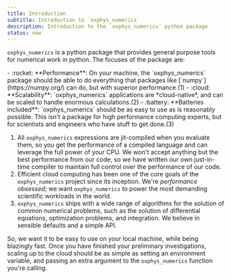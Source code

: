 ```yaml
---
title: Introduction
subtitle: Introduction to `oxphys_numerics`
description: Introduction to the `oxphys_numerics` python package
status: new
---
```


`oxphys_numerics` is a python package that provides general purpose tools for numerical work in python.
The focuses of the package are:

<div class="annotate" markdown>
-  :rocket: **Performance**: On your machine, the `oxphys_numerics` package should be able to do everything that packages like [`numpy`](https://numpy.org/) can do, but with superior performance.(1)
-  :cloud: **Scalability**: `oxphys_numerics` applications are *cloud-native*, and can be scaled to handle enormous calculations.(2)
-  :battery: **Batteries included**: `oxphys_numerics` should be as easy to use as is reasonably possible. This isn't a package for high performance computing experts, but for scientists and engineers who have stuff to get done.(3)
</div>

1.  All `oxphys_numerics` expressions are jit-compiled when you evaluate them, so you get the performance of a compiled language and can leverage the full power of your CPU. We won't accept anything but the best performance from our code, so we have written our own just-in-time compiler to maintain full control over the performance of our code.
2.  Efficient cloud computing has been one of the core goals of the `oxphys_numerics` project since its inception. We're *performance obsessed*; we want `oxphys_numerics` to power the most demanding scientific workloads in the world.
3.  `oxphys_numerics` ships with a wide range of algorithms for the solution of common numerical problems, such as the solution of differential equations, optimization problems, and integration. We believe in sensible defaults and a simple API.

So, we want it to be easy to use on your local machine, while being blazingly fast.
Once you have finished your preliminary investigations, scaling up to the cloud should be as simple as setting an environment variable, and passing an extra argument to the `oxphys_numerics` function you're calling.
